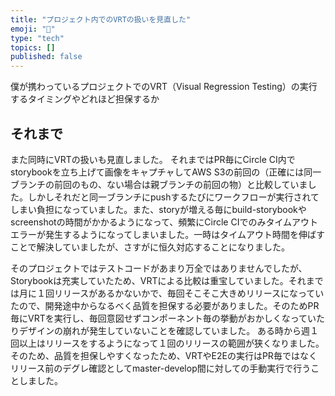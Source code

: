 ```yaml
---
title: "プロジェクト内でのVRTの扱いを見直した"
emoji: "🐙"
type: "tech"
topics: []
published: false
---
```


僕が携わっているプロジェクトでのVRT（Visual Regression Testing）の実行するタイミングやどれほど担保するか

## それまで

また同時にVRTの扱いも見直しました。
それまではPR毎にCircle CI内でstorybookを立ち上げて画像をキャプチャしてAWS S3の前回の（正確には同一ブランチの前回のもの、ない場合は親ブランチの前回の物）と比較していました。しかしそれだと同一ブランチにpushするたびにワークフローが実行されてしまい負担になっていました。また、storyが増える毎にbuild-storybookやscreenshotの時間がかかるようになって、頻繁にCircle CIでのみタイムアウトエラーが発生するようになってしまいました。一時はタイムアウト時間を伸ばすことで解決していましたが、さすがに恒久対応することになりました。

そのプロジェクトではテストコードがあまり万全ではありませんでしたが、Storybookは充実していたため、VRTによる比較は重宝していました。それまでは月に１回リリースがあるかないかで、毎回そこそこ大きめリリースになっていたので、開発途中からなるべく品質を担保する必要がありました。そのためPR毎にVRTを実行し、毎回意図せずコンポーネント毎の挙動がおかしくなっていたりデザインの崩れが発生していないことを確認していました。
ある時から週１回以上はリリースをするようになって１回のリリースの範囲が狭くなりました。そのため、品質を担保しやすくなったため、VRTやE2Eの実行はPR毎ではなくリリース前のデグレ確認としてmaster-develop間に対しての手動実行で行うことしました。

